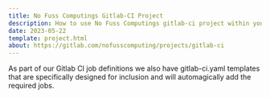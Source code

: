 ```yaml
---
title: No Fuss Computings Gitlab-CI Project
description: How to use No Fuss Computings gitlab-ci project within your CI/CD pipelines
date: 2023-05-22
template: project.html
about: https://gitlab.com/nofusscomputing/projects/gitlab-ci
---
```


As part of our Gitlab CI job definitions we also have gitlab-ci.yaml templates that are specifically designed for inclusion and will automagically add the required jobs.